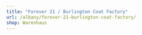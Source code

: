 ```yaml
---
title: "Forever 21 / Burlington Coat Factory"
url: /albany/forever-21-burlington-coat-factory/
shop: Warenhaus
---
```


